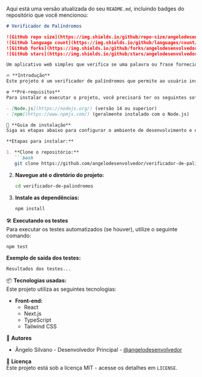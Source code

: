 Aqui está uma versão atualizada do seu `README.md`, incluindo badges do repositório que você mencionou:

```markdown
# Verificador de Palíndromos

![GitHub repo size](https://img.shields.io/github/repo-size/angelodesenvolvedor/verificador-de-palindromos)
![GitHub language count](https://img.shields.io/github/languages/count/angelodesenvolvedor/verificador-de-palindromos)
![GitHub forks](https://img.shields.io/github/forks/angelodesenvolvedor/verificador-de-palindromos)
![GitHub stars](https://img.shields.io/github/stars/angelodesenvolvedor/verificador-de-palindromos?style=social)

Um aplicativo web simples que verifica se uma palavra ou frase fornecida é um palíndromo.

🔥 **Introdução**  
Este projeto é um verificador de palíndromos que permite ao usuário inserir uma palavra ou frase e verificar se ela é um palíndromo. As funcionalidades incluem um histórico das verificações realizadas e uma interface responsiva.

⚙️ **Pré-requisitos**  
Para instalar e executar o projeto, você precisará ter os seguintes softwares instalados:

- [Node.js](https://nodejs.org/) (versão 14 ou superior)
- [npm](https://www.npmjs.com/) (geralmente instalado com o Node.js)

🔨 **Guia de instalação**  
Siga as etapas abaixo para configurar o ambiente de desenvolvimento e executar o projeto.

**Etapas para instalar:**

1. **Clone o repositório:**
   ```bash
   git clone https://github.com/angelodesenvolvedor/verificador-de-palindromos.git
   ```

2. **Navegue até o diretório do projeto:**
   ```bash
   cd verificador-de-palindromos
   ```

3. **Instale as dependências:**
   ```bash
   npm install
   ```

🛠️ **Executando os testes**  
Para executar os testes automatizados (se houver), utilize o seguinte comando:

```bash
npm test
```

**Exemplo de saída dos testes:**
```
Resultados dos testes...
```

📦 **Tecnologias usadas:**  
Este projeto utiliza as seguintes tecnologias:

- **Front-end:**
  - React
  - Next.js
  - TypeScript
  - Tailwind CSS

👷 **Autores**  
- Ângelo Silvano - Desenvolvedor Principal - [@angelodesenvolvedor](https://github.com/angelodesenvolvedor)

📄 **Licença**  
Este projeto está sob a licença MIT - acesse os detalhes em `LICENSE`.
